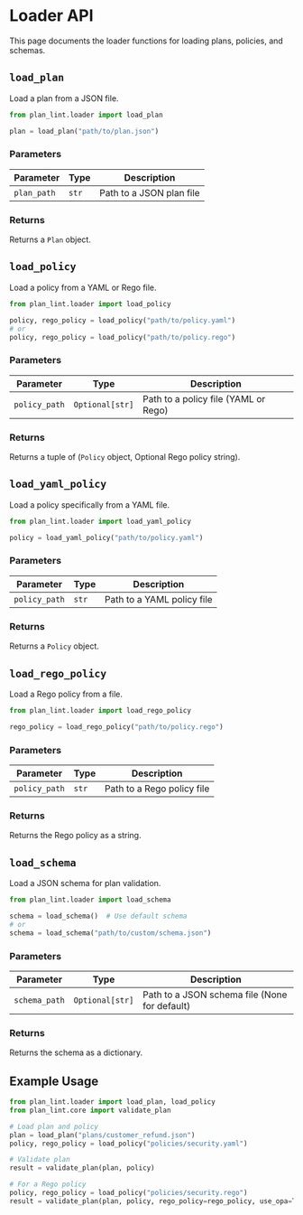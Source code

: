 # Loader API

This page documents the loader functions for loading plans, policies, and schemas.

## `load_plan`

Load a plan from a JSON file.

```python
from plan_lint.loader import load_plan

plan = load_plan("path/to/plan.json")
```

### Parameters

| Parameter | Type | Description |
|-----------|------|-------------|
| `plan_path` | `str` | Path to a JSON plan file |

### Returns

Returns a `Plan` object.

## `load_policy`

Load a policy from a YAML or Rego file.

```python
from plan_lint.loader import load_policy

policy, rego_policy = load_policy("path/to/policy.yaml")
# or
policy, rego_policy = load_policy("path/to/policy.rego")
```

### Parameters

| Parameter | Type | Description |
|-----------|------|-------------|
| `policy_path` | `Optional[str]` | Path to a policy file (YAML or Rego) |

### Returns

Returns a tuple of (`Policy` object, Optional Rego policy string).

## `load_yaml_policy`

Load a policy specifically from a YAML file.

```python
from plan_lint.loader import load_yaml_policy

policy = load_yaml_policy("path/to/policy.yaml")
```

### Parameters

| Parameter | Type | Description |
|-----------|------|-------------|
| `policy_path` | `str` | Path to a YAML policy file |

### Returns

Returns a `Policy` object.

## `load_rego_policy`

Load a Rego policy from a file.

```python
from plan_lint.loader import load_rego_policy

rego_policy = load_rego_policy("path/to/policy.rego")
```

### Parameters

| Parameter | Type | Description |
|-----------|------|-------------|
| `policy_path` | `str` | Path to a Rego policy file |

### Returns

Returns the Rego policy as a string.

## `load_schema`

Load a JSON schema for plan validation.

```python
from plan_lint.loader import load_schema

schema = load_schema()  # Use default schema
# or
schema = load_schema("path/to/custom/schema.json")
```

### Parameters

| Parameter | Type | Description |
|-----------|------|-------------|
| `schema_path` | `Optional[str]` | Path to a JSON schema file (None for default) |

### Returns

Returns the schema as a dictionary.

## Example Usage

```python
from plan_lint.loader import load_plan, load_policy
from plan_lint.core import validate_plan

# Load plan and policy
plan = load_plan("plans/customer_refund.json")
policy, rego_policy = load_policy("policies/security.yaml")

# Validate plan
result = validate_plan(plan, policy)

# For a Rego policy
policy, rego_policy = load_policy("policies/security.rego")
result = validate_plan(plan, policy, rego_policy=rego_policy, use_opa=True)
```
